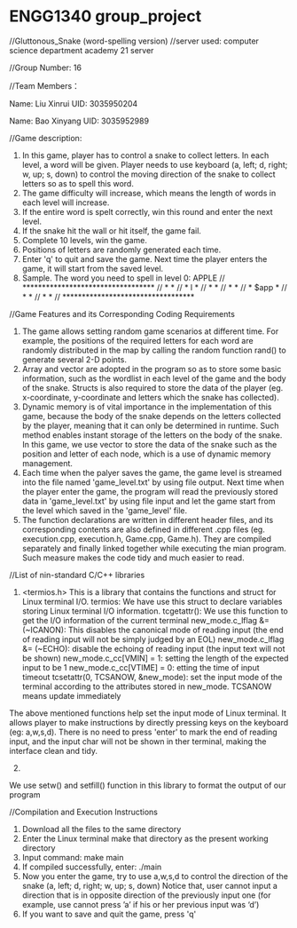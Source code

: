 # ENGG1340 group_project
//Gluttonous_Snake (word-spelling version)
//server used: computer science department academy 21 server

//Group Number: 16

//Team Members：

Name: Liu Xinrui     UID: 3035950204

Name: Bao Xinyang    UID: 3035952989


//Game description:
1. In this game, player has to control a snake to collect letters. In each level, a word will be given. Player needs to use keyboard (a, left; d, right; w, up; s, down) to control the moving direction of the snake to collect letters so as to spell this word. 
2. The game difficulty will increase, which means the length of words in each level will increase.
3. If the entire word is spelt correctly, win this round and enter the next level.
4. If the snake hit the wall or hit itself, the game fail.
5. Complete 10 levels, win the game.
6. Positions of letters are randomly generated each time.
7. Enter 'q' to quit and save the game. Next time the player enters the game, it will start from the saved level.
8. Sample.
   The word you need to spell in level 0: APPLE
//   **********************************
//	  *                                *
//	  *      l                         *
//	  *                                *
//	  *                                *
//	  *                  $app          *
//	  *                                *
//   *                                *
//   **********************************



//Game Features and its Corresponding Coding Requirements
1. The game allows setting random game scenarios at different time. For example, the positions of the required letters for each word are randomly distributed in the map by calling the random function rand() to generate several 2-D points.
2. Array and vector are adopted in the program so as to store some basic information, such as the wordlist in each level of the game and the body of the snake. 
Structs is also required to store the data of the player (eg. x-coordinate, y-coordinate and letters which the snake has collected).
3. Dynamic memory is of vital importance in the implementation of this game, because the body of the snake depends on the letters collected by the player, meaning that it can only be determined in runtime. Such method enables instant storage of the letters on the body of the snake. In this game, we use vector to store the data of the snake such as the position and letter of each node, which is a use of dynamic memory management.
4. Each time when the palyer saves the game, the game level is streamed into the file named 'game_level.txt' by using file output. Next time when the player enter the game, the program will read the previously stored data in 'game_level.txt' by using file input and let the game start from the level which saved in the 'game_level' file.
5. The function declarations are written in different header files, and its corresponding contents are also defined in different .cpp files (eg. execution.cpp, execution.h,  Game.cpp, Game.h). They are compiled separately and finally linked together while executing the mian program. Such measure makes the code tidy and much easier to read. 



//List of nin-standard C/C++ libraries
1. <termios.h>
This is a library that contains the functions and struct for Linux terminal I/O. 
termios: We have use this struct to declare variables storing Linux terminal I/O information.
tcgetattr(): We use this function to get the I/O information of the current terminal
new_mode.c_lflag &= (~ICANON): This disables the canonical mode of reading input (the end of reading input will not be simply judged by an EOL)
new_mode.c_lflag &= (~ECHO): disable the echoing of reading input (the input text will not be shown)
new_mode.c_cc[VMIN] = 1: setting the length of the expected input to be 1
new_mode.c_cc[VTIME] = 0: etting the time of input timeout
tcsetattr(0, TCSANOW, &new_mode): set the input mode of the terminal according to the attributes stored in new_mode. TCSANOW means update immediately

The above mentioned functions help set the input mode of Linux terminal. It allows player to make instructions by directly pressing keys on the keyboard (eg: a,w,s,d). There is no need to press 'enter' to mark the end of reading input, and the input char will not be shown in ther terminal, making the interface clean and tidy.

2. <iomanip>
We use setw() and setfill() function in this library to format the output of our program


   
//Compilation and Execution Instructions
1. Download all the files to the same directory
2. Enter the Linux terminal make that directory as the present working directory
3. Input command: make main
4. If compiled successfully, enter: ./main
5. Now you enter the game, try to use a,w,s,d to control the direction of the snake (a, left; d, right; w, up; s, down) Notice that, user cannot input a direction that is in opposite direction of the previously input one (for example, use cannot press ’a’ if his or her previous input was ‘d’)
6. If you want to save and quit the game, press 'q'
